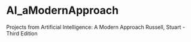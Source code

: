 # AI_aModernApproach
Projects from Artificial Intelligence: A Modern Approach Russell, Stuart - Third Edition 
